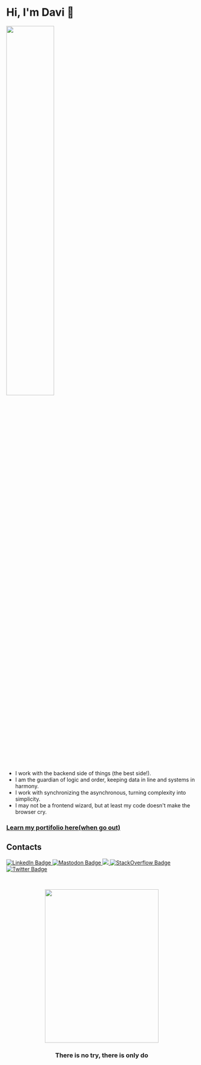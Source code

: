 # Hi, I'm Davi 🧙

<div id="header">
  <img src="https://gifs.eco.br/wp-content/uploads/2022/11/gifs-de-ragnarok-online-5.gif" style="width: 50%;">
</div>

- I work with the backend side of things (the best side!).
- I am the guardian of logic and order, keeping data in line and systems in harmony.
- I work with synchronizing the asynchronous, turning complexity into simplicity.
- I may not be a frontend wizard, but at least my code doesn't make the browser cry.

### [Learn my portifolio here(when go out)](https://github.com/davi-canuto?tab=repositories)

## Contacts

<div id="badges">
  <a href="https://www.linkedin.com/in/davi-canuto-b10ab11b7/">
    <img src="https://img.shields.io/badge/LinkedIn-blue?style=for-the-badge&logo=linkedin&logoColor=white" alt="LinkedIn Badge"/>
  </a>
  <a href="https://mastodon.social/@davicanuto">
    <img src="https://img.shields.io/badge/Mastodon-6364FF?style=for-the-badge&logo=Mastodon&logoColor=white" alt="Mastodon Badge"/>
  </a>
  <a href="mailto:davicanutogregorio@gmail.com">
    <img src="https://img.shields.io/badge/-Gmail-%23333?style=for-the-badge&logo=gmail&logoColor=white" target="_blank">
  </a>
  <a href="https://stackoverflow.com/users/19248626/davi-gregorio">
    <img src="https://img.shields.io/badge/Stack_Overflow-FE7A16?style=for-the-badge&logo=stack-overflow&logoColor=white" alt="StackOverflow Badge"/>
  </a>
  <a href="https://twitter.com/davicanut0">
    <img src="https://img.shields.io/badge/Twitter-blue?style=for-the-badge&logo=twitter&logoColor=white" alt="Twitter Badge"/>
  </a>
</div>
<p>&nbsp;</p>
<div align="center">
  <!--
    Hello! if you're here, it means you're interested in how I created this stunning music card that displays the song I'm currently listening to.
    To dive deeper into the details and learn more about its development, feel free to visit the repository I've created for it.
    Simply follow this link -> (https://github.com/davi-canuto/davi-canuto-spotify-card).
  -->
  <p>
    <img width="300" height="405" src="https://davi-canuto-spotify-card.vercel.app/api/spotify-player">
  </p>

### There is no try, there is only do

</div>
